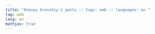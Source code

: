 ```yaml
---
title: "Alexey Gronskiy's posts :: tags: web :: languages: en "
tag: web
lang: en
mathjax: true
---
```

<!-- Generated automatically -->